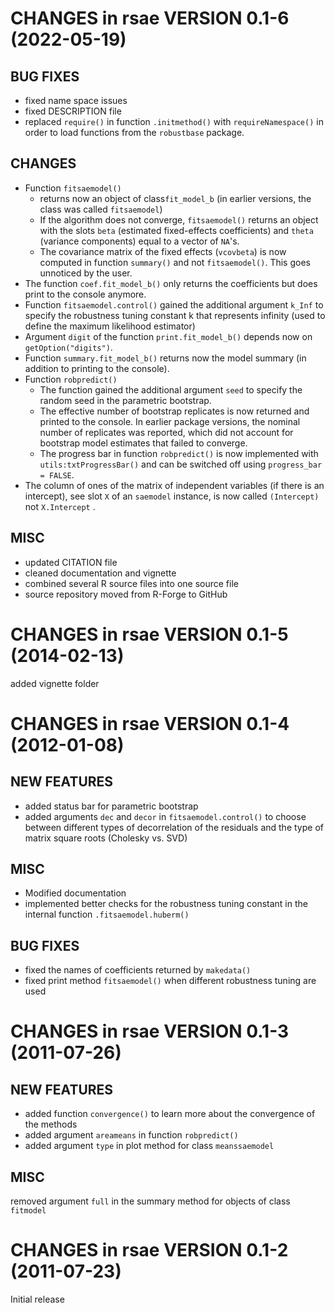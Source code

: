 # CHANGES in rsae VERSION 0.1-6 (2022-05-19)

## BUG FIXES

* fixed name space issues
* fixed DESCRIPTION file
* replaced `require()` in function `.initmethod()` with
    `requireNamespace()` in order to load functions from the `robustbase` package.

## CHANGES

* Function `fitsaemodel()`
  * returns now an object of class`fit_model_b` (in earlier versions, the class was called `fitsaemodel`)
  * If the algorithm does not converge, `fitsaemodel()` returns an object with the slots `beta` (estimated fixed-effects coefficients) and `theta` (variance components) equal to a vector of `NA`'s.
  * The covariance matrix of the fixed effects (`vcovbeta`) is now computed in function `summary()` and not `fitsaemodel()`. This goes unnoticed by the user. 
* The  function `coef.fit_model_b()` only returns the coefficients but does print to the console anymore. 
* Function `fitsaemodel.control()` gained the additional argument `k_Inf` to specify the robustness tuning constant k that represents infinity (used to define the maximum likelihood estimator)
* Argument `digit` of the function `print.fit_model_b()` depends now on `getOption("digits")`.
* Function `summary.fit_model_b()` returns now the model summary (in addition to printing to the console).
* Function `robpredict()` 
  * The function gained the additional argument `seed`  to specify the random seed in the parametric bootstrap.
  * The effective number of bootstrap replicates is now returned and printed to the console. In earlier package versions, the nominal number of replicates was reported, which did not account for bootstrap model estimates that failed to converge. 
  * The progress bar in function `robpredict()` is now implemented with `utils:txtProgressBar()` and can be switched off using  `progress_bar = FALSE`.
* The column of ones of the matrix of independent variables (if there is an intercept), see slot `X` of an `saemodel` instance, is now called `(Intercept)` not `X.Intercept` .


## MISC

* updated CITATION file
* cleaned documentation and vignette
* combined several R source files into one source file
* source repository moved from R-Forge to GitHub

# CHANGES in rsae VERSION 0.1-5 (2014-02-13)
added vignette folder

# CHANGES in rsae VERSION 0.1-4 (2012-01-08)

## NEW FEATURES

* added status bar for parametric bootstrap
* added arguments `dec` and `decor` in `fitsaemodel.control()`
    to choose between different types of decorrelation of the
    residuals and the type of matrix square roots (Cholesky vs. SVD)

## MISC

* Modified documentation
* implemented better checks for the robustness tuning constant
    in the internal function `.fitsaemodel.huberm()`

## BUG FIXES

* fixed the names of coefficients returned by `makedata()`
* fixed print method `fitsaemodel()` when different robustness
    tuning are used

# CHANGES in rsae VERSION 0.1-3 (2011-07-26)

## NEW FEATURES

* added function `convergence()` to learn more about the convergence of the
    methods
* added argument `areameans` in function `robpredict()`
* added argument `type` in plot method for class `meanssaemodel`


## MISC

removed argument `full` in the summary method for objects of class `fitmodel`

# CHANGES in rsae VERSION 0.1-2 (2011-07-23)

Initial release
